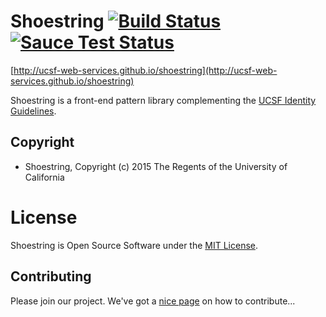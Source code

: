 # Shoestring  [![Build Status](https://travis-ci.org/ucsf-web-services/shoestring.svg?branch=master)](https://travis-ci.org/ucsf-web-services/shoestring)[![Sauce Test Status](https://saucelabs.com/buildstatus/shoestring)](https://saucelabs.com/u/shoestring)


[http://ucsf-web-services.github.io/shoestring](http://ucsf-web-services.github.io/shoestring)

Shoestring is a front-end pattern library complementing the [UCSF Identity Guidelines](http://identity.ucsf.edu/website).

## Copyright

* Shoestring, Copyright (c) 2015 The Regents of the University of California

# License

Shoestring is Open Source Software under the [MIT License](https://opensource.org/licenses/MIT).

## Contributing
Please join our project. We've got a [nice page](https://github.com/ucsf-web-services/shoestring/blob/master/CONTRIBUTING.md)  on how to contribute...

